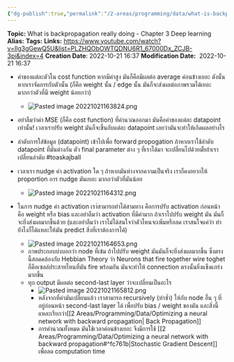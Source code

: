 ```yaml
---
{"dg-publish":true,"permalink":"/2-areas/programming/data/what-is-backpropagation-really-doing-chapter-3-deep-learning/","created":"2023-02-12T22:00:51.421+07:00","updated":"2025-09-02T23:21:30.877+07:00"}
---
```


**Topic:** What is backpropagation really doing - Chapter 3 Deep learning
**Alias:**
**Tags:**
**Links:** https://www.youtube.com/watch?v=Ilg3gGewQ5U&list=PLZHQObOWTQDNU6R1_67000Dx_ZCJB-3pi&index=4
**Creation Date**: 2022-10-21 16:37
**Modification Date:**  2022-10-21 16:37

- ค่าของแต่ละตัวใน cost function หากมีค่าสูง มันก็คือมีผลต่อ average ค่อนข้างเยอะ ดังนั้นหากเราจัดการกับตัวนั้น (ก็คือ weight นั้น / edge นั้น มันก็จะส่งผลต่อภาพรวมได้เยอะ มากกว่าตัวที่มี weight น้อยกว่า)
	- ![Pasted image 20221021163824.png](/img/user/3%20Resources/Attachment/Pasted%20image%2020221021163824.png)
- อย่าลืมว่าค่า MSE (ก็คือ cost function) ที่คำนวณออกมา มันคือค่าของแต่ละ datapoint เท่านั้น! เวลาเราปรับ weight มันก็จะขึ้นกับแต่ละ datapoint เลยว่ามันจะทำให้เกิดผลอย่างไร
- ลำดับการใส่ข้อมูล (datapoint) เข้าไปเพื่อ forward propogation ถ้าหากเราใช้ลำดับ datapoint ที่มันต่างกัน ตัว final parameter ต่าง ๆ ที่เราได้มา จะเปลี่ยนไปด้วยมั้ยถ้าเราเปลี่ยนลำดับ #toaskajball 
- เวลาเรา nudge ค่า activation ใด ๆ ถ้าหากมันห่างจากความเป็นจริง เราก็คงอยากให้ proportion การ nudge มันเยอะ มากกว่าตัวที่มันน้อย
	- ![Pasted image 20221021164312.png](/img/user/3%20Resources/Attachment/Pasted%20image%2020221021164312.png)

- ในการ nudge ค่า activation เรา่สามารถทำได้สามทาง คือการปรับ activation ก่อนหน้า คือ weight หรือ bias และอย่าลืมว่า activation ที่มีค่ามาก ถ้าเราไปปรับ weight มัน มันก็จะยิ่งส่งผลมากขึ้นด้วย (และอย่าลืมว่า เราไม่ได้สนใจว่าตัวไหนจะเพิ่มหรือลด เราสนใจแค่ว่า ทำยังไงก็ได้แหละให้มัน predict สิ่งที่เราต้องการได้)
	- ![Pasted image 20221021164653.png](/img/user/3%20Resources/Attachment/Pasted%20image%2020221021164653.png)
	- ภาพประกอบบ่งบอกว่า node ที่เข้ม ถ้าไปปรับ weight มันมันก็จะยิ่งส่งผลมากขึ้น ซึ่งตรงนี้สอดคล้องกับ Hebbian Theory ว่า Neurons that fire together wire toghet ก็คือเซลล์ประสาทไหนที่มัน fire พร้อมกัน มันจะทำให้ connection ตรงนั้นยิ่งแข็งแกร่งมากขึ้น
	- ทุก output มีผลต่อ second-last layer ว่าจะเปลี่ยนเป็นอะไร
		- ![Pasted image 20221021165812.png](/img/user/3%20Resources/Attachment/Pasted%20image%2020221021165812.png)
		- หลังจากที่ค่ามันเปลี่ยนแล้ว เราสามารถ recursively (ทำซ้ำ) ให้กับ node อื่น ๆ ที่อยู่ก่อนหน้า second-last layer ได้ เพื่อปรับ bias / weight ของมัน และสิ่งนี้แหละเรียกว่า[[2 Areas/Programming/Data/Optimizing a neural network with backward propagation\| Back Propagation]]
		- การคำนวณทั้งหมด มันใช้เวลาค่อนข้างเยอะ จึงมีการใช้ [[2 Areas/Programming/Data/Optimizing a neural network with backward propagation#^fc761b\|Stochastic Gradient Descent]] เพื่อลด computation time 